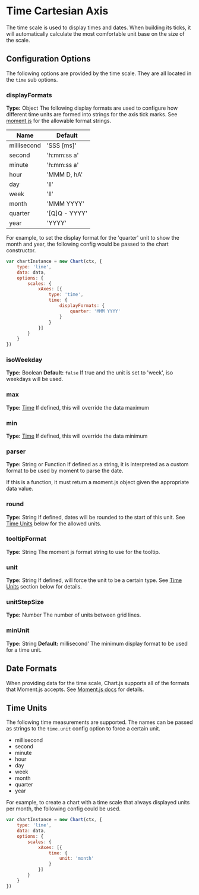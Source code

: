 # Time Cartesian Axis

The time scale is used to display times and dates. When building its ticks, it will automatically calculate the most comfortable unit base on the size of the scale.

## Configuration Options

The following options are provided by the time scale. They are all located in the `time` sub options.

### displayFormats
**Type:** Object
The following display formats are used to configure how different time units are formed into strings for the axis tick marks. See [moment.js](http://momentjs.com/docs/#/displaying/format/) for the allowable format strings.

Name | Default
--- | ---
millisecond | 'SSS [ms]'
second | 'h:mm:ss a'
minute | 'h:mm:ss a'
hour | 'MMM D, hA'
day | 'll'
week | 'll'
month | 'MMM YYYY'
quarter | '[Q]Q - YYYY'
year | 'YYYY'

For example, to set the display format for the 'quarter' unit to show the month and year, the following config would be passed to the chart constructor.

```javascript
var chartInstance = new Chart(ctx, {
    type: 'line',
    data: data,
    options: {
        scales: {
            xAxes: [{
                type: 'time',
                time: {
                    displayFormats: {
                        quarter: 'MMM YYYY'
                    }
                }
            }]
        }
    }
})
```

### isoWeekday
**Type:** Boolean
**Default:** `false`
If true and the unit is set to 'week', iso weekdays will be used.

### max
**Type:** [Time](#date-formats)
If defined, this will override the data maximum

### min
**Type:** [Time](#date-formats)
If defined, this will override the data minimum

### parser
**Type:** String or Function
If defined as a string, it is interpreted as a custom format to be used by moment to parse the date. 

If this is a function, it must return a moment.js object given the appropriate data value.

### round
**Type:** String
If defined, dates will be rounded to the start of this unit. See [Time Units](#scales-time-units) below for the allowed units.

### tooltipFormat
**Type:** String
The moment js format string to use for the tooltip.

### unit
**Type:** String
If defined, will force the unit to be a certain type. See [Time Units](#scales-time-units) section below for details.

### unitStepSize
**Type:** Number
The number of units between grid lines.

### minUnit
**Type:** String
**Default:** millisecond'
The minimum display format to be used for a time unit.

## Date Formats

When providing data for the time scale, Chart.js supports all of the formats that Moment.js accepts. See [Moment.js docs](http://momentjs.com/docs/#/parsing/) for details.

## Time Units

The following time measurements are supported. The names can be passed as strings to the `time.unit` config option to force a certain unit.

* millisecond
* second
* minute
* hour
* day
* week
* month
* quarter
* year

For example, to create a chart with a time scale that always displayed units per month, the following config could be used.

```javascript
var chartInstance = new Chart(ctx, {
    type: 'line',
    data: data,
    options: {
        scales: {
            xAxes: [{
                time: {
                    unit: 'month'
                }
            }]
        }
    }
})
```